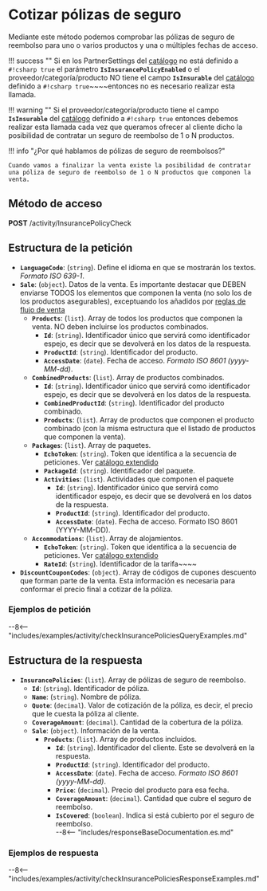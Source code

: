# Cotizar pólizas de seguro

Mediante este método podemos comprobar las pólizas de seguro de reembolso para uno o varios productos y una o múltiples fechas de acceso.

!!! success ""
    Si en los PartnerSettings del [catálogo](catalog.md) no está definido a `#!csharp true` el parámetro **`IsInsurancePolicyEnabled`** o el proveedor/categoría/producto NO tiene el campo **`IsInsurable`** del [catálogo](catalog.md) definido a `#!csharp true`~~~~entonces no es necesario realizar esta llamada.

!!! warning ""
    Si el proveedor/categoría/producto tiene el campo **`IsInsurable`** del [catálogo](catalog.md) definido a `#!csharp true` entonces debemos realizar esta llamada cada vez que queramos ofrecer al cliente dicho la posibilidad de contratar un seguro de reembolso de 1 o N productos.

!!! info "¿Por qué hablamos de pólizas de seguro de reembolsos?"

    Cuando vamos a finalizar la venta existe la posibilidad de contratar una póliza de seguro de reembolso de 1 o N productos que componen la venta.

## Método de acceso

**POST** /activity/InsurancePolicyCheck 

## Estructura de la petición

- **`LanguageCode`**: (``string``). Define el idioma en que se mostrarán los textos. *Formato ISO 639-1*.
- **`Sale`**: (``object``). Datos de la venta. Es importante destacar que DEBEN enviarse TODOS los elementos que componen la venta (no solo los de los productos asegurables), exceptuando los añadidos por [reglas de flujo de venta](checkSaleFlowRules.md)
    - **`Products`**: (``list``). Array de todos los productos que componen la venta. NO deben incluirse los productos combinados.
        - **`Id`**: (``string``). Identificador único que servirá como identificador espejo, es decir que se devolverá en los datos de la respuesta.
        - **`ProductId`**: (``string``). Identificador del producto.
        - **`AccessDate`**: (``date``). Fecha de acceso. *Formato ISO 8601 (yyyy-MM-dd)*.
    - **`CombinedProducts`**: (``list``). Array de productos combinados.
        - **`Id`**: (``string``). Identificador único que servirá como identificador espejo, es decir que se devolverá en los datos de la respuesta.
        - **`CombinedProductId`**: (``string``). Identificador del producto combinado.
        - **`Products`**: (``list``). Array de productos que componen el producto combinado (con la misma estructura que el listado de productos que componen la venta).
    - **`Packages`**: (``list``). Array de paquetes.
        - **`EchoToken`**: (``string``). Token que identifica a la secuencia de peticiones. Ver [catálogo extendido](../fullCatalog#estructura-de-la-respuesta)
        - **`PackageId`**: (``string``). Identificador del paquete.
        - **`Activities`**: (``list``). Actividades que componen el paquete
            - **`Id`**: (``string``). Identificador único que servirá como identificador espejo, es decir que se devolverá en los datos de la respuesta.
            - **`ProductId`**: (``string``). Identificador del producto.
            - **`AccessDate`**: (``date``). Fecha de acceso. Formato ISO 8601 (YYYY-MM-DD).
    - **`Accommodations`**: (``list``). Array de alojamientos.
        -  **`EchoToken`**: (``string``). Token que identifica a la secuencia de peticiones. Ver [catálogo extendido](../fullCatalog#estructura-de-la-respuesta)
        -  **`RateId`**: (``string``). Identificador de la tarifa~~~~
- **`DiscountCouponCodes`**: (``object``). Array de códigos de cupones descuento que forman parte de la venta. Esta información es necesaria para conformar el precio final a cotizar de la póliza.

### Ejemplos de petición

--8<-- "includes/examples/activity/checkInsurancePoliciesQueryExamples.md"

## Estructura de la respuesta

- **`InsurancePolicies`**: (``list``). Array de pólizas de seguro de reembolso.
    - **`Id`**: (``string``). Identificador de póliza.
    - **`Name`**: (``string``). Nombre de póliza.    
    - **`Quote`**: (``decimal``). Valor de cotización de la póliza, es decir, el precio que le cuesta la póliza al cliente.
    - **`CoverageAmount`**: (``decimal``). Cantidad de la cobertura de la póliza.
    - **`Sale`**: (``object``). Información de la venta.    
        - **`Products`**: (``list``). Array de productos incluidos.
            - **`Id`**: (``string``). Identificador del cliente. Este se devolverá en la respuesta.
            - **`ProductId`**: (``string``). Identificador del producto.
            - **`AccessDate`**: (``date``). Fecha de acceso. *Formato ISO 8601 (yyyy-MM-dd)*.
            - **`Price`**: (``decimal``). Precio del producto para esa fecha.    
            - **`CoverageAmount`**: (``decimal``). Cantidad que cubre el seguro de reembolso.    
            - **`IsCovered`**: (``boolean``). Indica si está cubierto por el seguro de reembolso.    
    --8<-- "includes/responseBaseDocumentation.es.md"


### Ejemplos de respuesta

--8<-- "includes/examples/activity/checkInsurancePoliciesResponseExamples.md"
